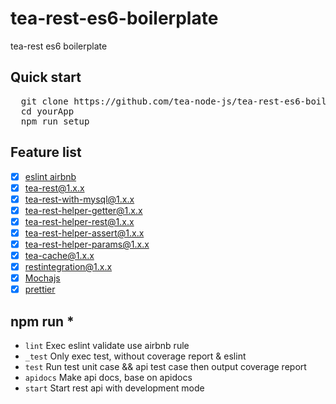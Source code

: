 # tea-rest-es6-boilerplate

tea-rest es6 boilerplate

## Quick start

<pre>
  git clone https://github.com/tea-node-js/tea-rest-es6-boilerplate.git yourApp
  cd yourApp
  npm run setup
</pre>

## Feature list

- [x] [eslint airbnb](https://github.com/airbnb/javascript)
- [x] [tea-rest@1.x.x](https://github.com/tea-node-js/tea-rest)
- [x] [tea-rest-with-mysql@1.x.x](https://github.com/tea-node-js/tea-rest-with-mysql)
- [x] [tea-rest-helper-getter@1.x.x](https://github.com/tea-node-js/tea-rest-helper-getter)
- [x] [tea-rest-helper-rest@1.x.x](https://github.com/tea-node-js/tea-rest-helper-rest)
- [x] [tea-rest-helper-assert@1.x.x](https://github.com/tea-node-js/tea-rest-helper-assert)
- [x] [tea-rest-helper-params@1.x.x](https://github.com/tea-node-js/tea-rest-helper-params)
- [x] [tea-cache@1.x.x](https://github.com/tea-node-js/tea-cache)
- [x] [restintegration@1.x.x](https://github.com/tea-node-js/restintegration)
- [x] [Mochajs](https://mochajs.org/)
- [x] [prettier](https://prettier.io/)

## npm run \*

- `lint` Exec eslint validate use airbnb rule
- `_test` Only exec test, without coverage report & eslint
- `test` Run test unit case && api test case then output coverage report
- `apidocs` Make api docs, base on apidocs
- `start` Start rest api with development mode
